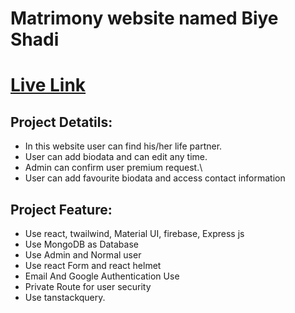 # Matrimony website named Biye Shadi

# [Live Link](https://matrimony-client.web.app/)


## Project Detatils:
- In this website user can find his/her life partner.
- User can add biodata and can edit any time.
- Admin can confirm user premium request.\
- User can add favourite biodata and access contact information


## Project Feature:
- Use react, twailwind, Material UI, firebase, Express js
- Use MongoDB as Database
- Use Admin and Normal user
- Use react Form and react helmet
- Email And Google Authentication Use
- Private Route for user security
- Use tanstackquery.
